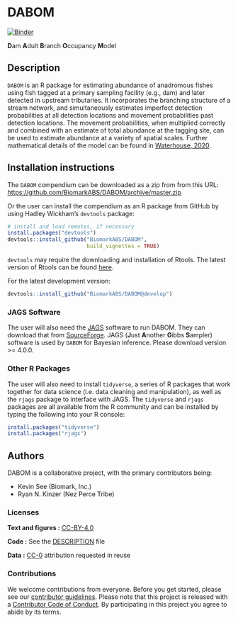 
<!-- README.md is generated from README.Rmd. Please edit that file -->

# DABOM

[![Binder](https://mybinder.org/badge_logo.svg)](https://mybinder.org/v2/gh/BiomarkABS/DABOM/master?urlpath=rstudio)

**D**am **A**dult **B**ranch **O**ccupancy **M**odel

## Description

`DABOM` is an R package for estimating abundance of anadromous fishes
using fish tagged at a primary sampling facility (e.g., dam) and later
detected in upstream tributaries. It incorporates the branching
structure of a stream network, and simultaneously estimates imperfect
detection probabilities at all detection locations and movement
probabilities past detection locations. The movement probabilities, when
multiplied correctly and combined with an estimate of total abundance at
the tagging site, can be used to estimate abundance at a variety of
spatial scales. Further mathematical details of the model can be found
in [Waterhouse, 2020](https://doi.org/10.1002/eap.2202).

## Installation instructions

The `DABOM` compendium can be downloaded as a zip from from this URL:
<https://github.com/BiomarkABS/DABOM/archive/master.zip>

Or the user can install the compendium as an R package from GitHub by
using Hadley Wickham’s `devtools` package:

``` r
# install and load remotes, if necessary
install.packages("devtools")
devtools::install_github("BiomarkABS/DABOM", 
                         build_vignettes = TRUE)
```

`devtools` may require the downloading and installation of Rtools. The
latest version of Rtools can be found
[here](https://cran.r-project.org/bin/windows/Rtools/).

For the latest development version:

``` r
devtools::install_github("BiomarkABS/DABOM@develop")
```

### JAGS Software

The user will also need the [JAGS](http://mcmc-jags.sourceforge.net/)
software to run DABOM. They can download that from
[SourceForge](https://sourceforge.net/projects/mcmc-jags/files/). JAGS
(**J**ust **A**nother **G**ibbs **S**ampler) software is used by `DABOM`
for Bayesian inference. Please download version \>= 4.0.0.

### Other R Packages

The user will also need to install `tidyverse`, a series of R packages
that work together for data science (i.e. data cleaning and
manipulation), as well as the `rjags` package to interface with JAGS.
The `tidyverse` and `rjags` packages are all available from the R
community and can be installed by typing the following into your R
console:

``` r
install.packages("tidyverse")
install.packages("rjags")
```

## Authors

DABOM is a collaborative project, with the primary contributors being:

  - Kevin See (Biomark, Inc.)
  - Ryan N. Kinzer (Nez Perce Tribe)

### Licenses

**Text and figures :**
[CC-BY-4.0](http://creativecommons.org/licenses/by/4.0/)

**Code :** See the [DESCRIPTION](DESCRIPTION) file

**Data :** [CC-0](http://creativecommons.org/publicdomain/zero/1.0/)
attribution requested in reuse

### Contributions

We welcome contributions from everyone. Before you get started, please
see our [contributor guidelines](CONTRIBUTING.md). Please note that this
project is released with a [Contributor Code of Conduct](CONDUCT.md). By
participating in this project you agree to abide by its terms.
